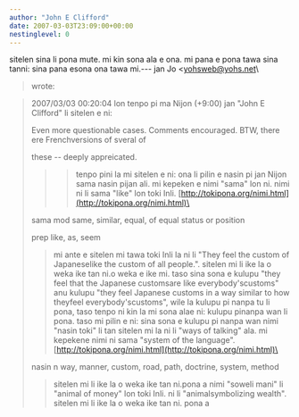 ```yaml
---
author: "John E Clifford"
date: 2007-03-03T23:09:00+00:00
nestinglevel: 0
---
```

sitelen sina li pona mute. mi kin sona ala e ona. mi pana e pona tawa sina tanni: sina pana esona ona tawa mi.---
 jan Jo <[yohsweb@yohs.net](mailto://yohsweb@yohs.net)\
> wrote:

> 2007/03/03 00:20:04 lon tenpo pi ma Nijon (+9:00)
> jan "John E Clifford" li sitelen e ni:
> 
>Even more questionable cases. Comments encouraged. BTW, there ere Frenchversions of sveral
> of
> 
>these --
 deeply appreicated.
>>> tenpo pini la mi sitelen e ni: ona li pilin e nasin pi jan Nijon sama nasin pijan ali. mi
> kepeken e nimi "sama" lon ni. nimi ni li sama "like" lon toki Inli.
>> [http://tokipona.org/nimi.html](http://tokipona.org/nimi.html)\
> 
>sama mod same, similar, equal, of equal status or position
> 
> prep like, as, seem
>> mi ante e sitelen mi tawa toki Inli la ni li "They feel the custom of Japaneselike the custom
> of all people.".
> sitelen mi li ike la o weka ike tan ni.o weka e ike mi. taso sina sona e kulupu "they feel that the Japanese customsare like everybody'scustoms" anu kulupu "they feel Japanese customs in a way similar to how theyfeel everybody'scustoms", wile la kulupu pi nanpa tu li pona, taso tenpo ni kin la mi sona alae ni: kulupu pinanpa wan li pona. taso mi pilin e ni: sina sona e kulupu pi nanpa wan
>> nimi "nasin toki" li tan sitelen mi la ni li "ways of talking" ala. mi kepekene nimi ni sama
> "system of the language".
>> [http://tokipona.org/nimi.html](http://tokipona.org/nimi.html)\
> 
>nasin n way, manner, custom, road, path, doctrine, system, method
>> sitelen mi li ike la o weka ike tan ni.pona a
>> nimi "soweli mani" li "animal of money" lon toki Inli. ni li "animalsymbolizing wealth".
> sitelen mi li ike la o weka ike tan ni.
>pona a